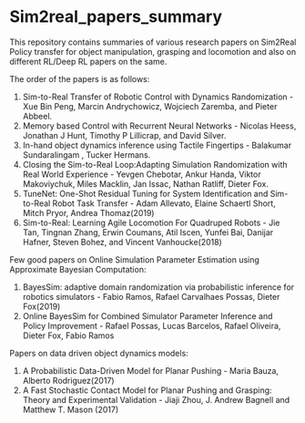 # Sim2real_papers_summary

This repository contains summaries of various research papers on Sim2Real Policy transfer for object manipulation, grasping and locomotion and also on different RL/Deep RL papers on the same.

The order of the papers is as follows:
1. Sim-to-Real Transfer of Robotic Control with Dynamics Randomization - Xue Bin Peng, Marcin Andrychowicz, Wojciech Zaremba, and Pieter Abbeel.
2. Memory based Control with Recurrent Neural Networks - Nicolas Heess, Jonathan J Hunt, Timothy P Lillicrap, and David Silver.
3. In-hand object dynamics inference using Tactile Fingertips - Balakumar Sundaralingam , Tucker Hermans.
4. Closing the Sim-to-Real Loop:Adapting Simulation Randomization with Real World Experience - Yevgen Chebotar, Ankur Handa, Viktor Makoviychuk, Miles Macklin, Jan Issac, Nathan Ratliff, Dieter Fox.
5. TuneNet: One-Shot Residual Tuning for System Identification and Sim-to-Real Robot Task Transfer - Adam Allevato, Elaine Schaertl Short, Mitch Pryor, Andrea Thomaz(2019)
6. Sim-to-Real: Learning Agile Locomotion For Quadruped Robots - Jie Tan, Tingnan Zhang, Erwin Coumans, Atil Iscen, Yunfei Bai, Danijar Hafner, Steven Bohez, and Vincent Vanhoucke(2018)

Few good papers on Online Simulation Parameter Estimation using Approximate Bayesian Computation:

1. BayesSim: adaptive domain randomization via probabilistic inference for robotics simulators - Fabio Ramos, Rafael Carvalhaes Possas, Dieter Fox(2019)
2. Online BayesSim for Combined Simulator Parameter Inference and Policy Improvement - Rafael Possas, Lucas Barcelos, Rafael Oliveira, Dieter Fox, Fabio Ramos

Papers on data driven object dynamics models:
1. A Probabilistic Data-Driven Model for Planar Pushing - Maria Bauza, Alberto Rodriguez(2017)
2. A Fast Stochastic Contact Model for Planar Pushing and Grasping: Theory and Experimental Validation - Jiaji Zhou, J. Andrew Bagnell and Matthew T. Mason (2017)
